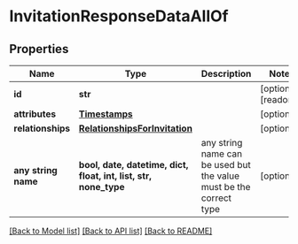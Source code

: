 # InvitationResponseDataAllOf


## Properties
Name | Type | Description | Notes
------------ | ------------- | ------------- | -------------
**id** | **str** |  | [optional] [readonly] 
**attributes** | [**Timestamps**](Timestamps.md) |  | [optional] 
**relationships** | [**RelationshipsForInvitation**](RelationshipsForInvitation.md) |  | [optional] 
**any string name** | **bool, date, datetime, dict, float, int, list, str, none_type** | any string name can be used but the value must be the correct type | [optional]

[[Back to Model list]](../README.md#documentation-for-models) [[Back to API list]](../README.md#documentation-for-api-endpoints) [[Back to README]](../README.md)


